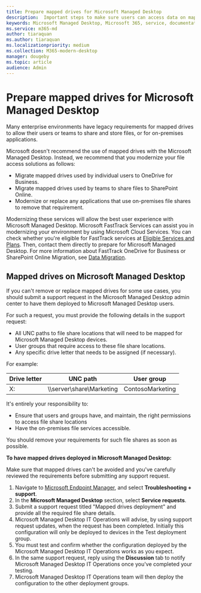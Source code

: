 ```yaml
---
title: Prepare mapped drives for Microsoft Managed Desktop 
description:  Important steps to make sure users can access data on mapped drives
keywords: Microsoft Managed Desktop, Microsoft 365, service, documentation
ms.service: m365-md
author: tiaraquan
ms.author: tiaraquan
ms.localizationpriority: medium
ms.collection: M365-modern-desktop
manager: dougeby
ms.topic: article
audience: Admin
---
```


# Prepare mapped drives for Microsoft Managed Desktop

Many enterprise environments have legacy requirements for mapped drives to allow their users or teams to share and store files, or for on-premises applications.

Microsoft doesn't recommend the use of mapped drives with the Microsoft Managed Desktop. Instead, we recommend that you modernize your file access solutions as follows:
  
- Migrate mapped drives used by individual users to OneDrive for Business.
- Migrate mapped drives used by teams to share files to SharePoint Online.
- Modernize or replace any applications that use on-premises file shares to remove that requirement.
  
Modernizing these services will allow the best user experience with Microsoft Managed Desktop. Microsoft FastTrack Services can assist you in modernizing your environment by using Microsoft Cloud Services. You can check whether you're eligible for FastTrack services at [Eligible Services and Plans](/fasttrack/m365-eligible-services-and-plans). Then, contact them directly to prepare for Microsoft Managed Desktop. For more information about FastTrack OneDrive for Business or SharePoint Online Migration, see [Data Migration](/fasttrack/o365-data-migration).

## Mapped drives on Microsoft Managed Desktop

If you can't remove or replace mapped drives for some use cases, you should submit a support request in the Microsoft Managed Desktop admin center to have them deployed to Microsoft Managed Desktop users.

For such a request, you must provide the following details in the support request:

- All UNC paths to file share locations that will need to be mapped for Microsoft Managed Desktop devices.
- User groups that require access to these file share locations.
- Any specific drive letter that needs to be assigned (if necessary).

For example:

| Drive letter | UNC path | User group |
|--------------|----------|------------|
| X:  | \\\server\share\Marketing | ContosoMarketing |

It's entirely your responsibility to:

- Ensure that users and groups have, and maintain, the right permissions to access file share locations
- Have the on-premises file services accessible.

You should remove your requirements for such file shares as soon as possible.

**To have mapped drives deployed in Microsoft Managed Desktop:**

Make sure that mapped drives can't be avoided and you've carefully reviewed the requirements before submitting any support request.

1. Navigate to [Microsoft Endpoint Manager](https://endpoint.microsoft.com/), and select **Troubleshooting + support**.
1. In the **Microsoft Managed Desktop** section, select **Service requests**.
1. Submit a support request titled "Mapped drives deployment" and provide all the required file share details.  
1. Microsoft Managed Desktop IT Operations will advise, by using support request updates, when the request has been completed. Initially this configuration will only be deployed to devices in the Test deployment group.  
1. You must test and confirm whether the configuration deployed by the Microsoft Managed Desktop IT Operations works as you expect.
1. In the same support request, reply using the **Discussion** tab to notify Microsoft Managed Desktop IT Operations once you've completed your testing.  
1. Microsoft Managed Desktop IT Operations team will then deploy the configuration to the other deployment groups.
